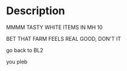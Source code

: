 # Description

MMMM TASTY WHITE ITEMS IN MH 10

BET THAT FARM FEELS REAL GOOD, DON'T IT

go back to BL2

you pleb
